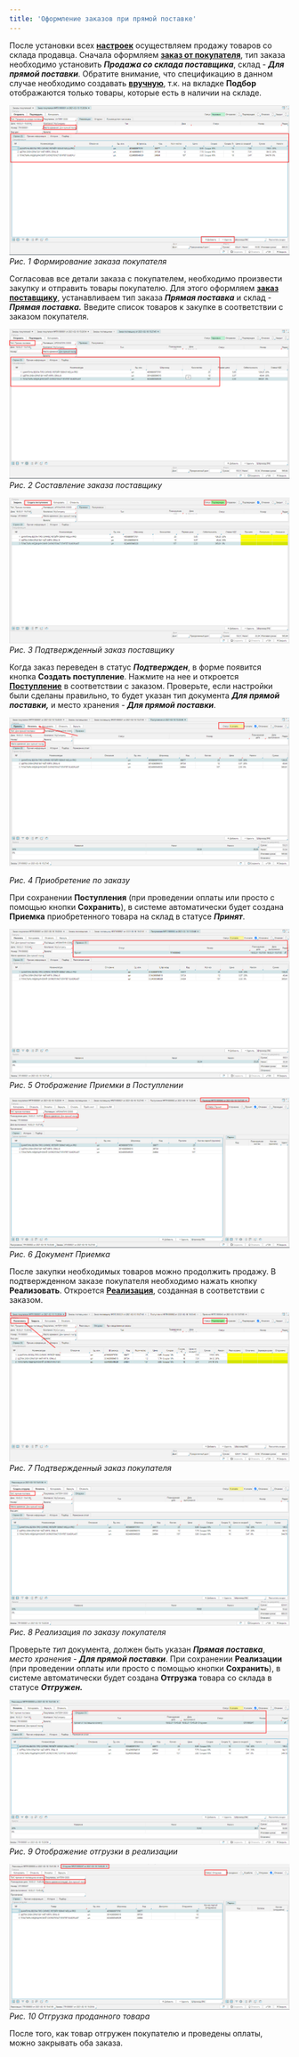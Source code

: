 ```yaml
---
title: 'Оформление заказов при прямой поставке'
---
```


После установки всех [**настроек**](Cross-docking_settings.md) осуществляем продажу товаров со склада продавца. Сначала оформляем [**заказ от покупателя**](Customer_orders.md), тип заказа необходимо установить ***Продажа со склада поставщика***, склад - ***Для прямой поставки***. Обратите внимание, что спецификацию в данном случае необходимо создавать [**вручную**](Customer_orders.md), т.к. на вкладке **Подбор** отображаются только товары, которые есть в наличии на складе.

![](images/Cross-docking_orders_1.png)  
*Рис. 1 Формирование заказа покупателя*

  

Согласовав все детали заказа с покупателем, необходимо произвести закупку и отправить товары покупателю. Для этого оформляем [**заказ поставщику**](Puchase_order.md), устанавливаем тип заказа ***Прямая поставка*** и склад - ***Прямая поставка.*** Введите список товаров к закупке в соответствии с заказом покупателя.

![](images/Cross-docking_orders_2.png)  
*Рис. 2 Составление заказа поставщику*

  

![](images/Cross-docking_orders_3.png)  
*Рис. 3 Подтвержденный заказ поставщику*

  

Когда заказ переведен в статус ***Подтвержден***, в форме появится кнопка **Создать поступление**. Нажмите на нее и откроется [**Поступление**](Vendor_payments.md) в соответствии с заказом. Проверьте, если настройки были сделаны правильно, то будет указан тип документа ***Для прямой поставки,*** и место хранения - ***Для прямой поставки***.

![](images/Cross-docking_orders_4.png)

*Рис. 4 Приобретение по заказу*

  

При сохранении **Поступления** (при проведении оплаты или просто с помощью кнопки **Сохранить**), в системе автоматически будет создана **Приемка** приобретенного товара на склад в статусе ***Принят***.

![](images/Cross-docking_orders_5.png)  
*Рис. 5 Отображение Приемки в Поступлении*

  

![](images/Cross-docking_orders_6.png)  
*Рис. 6 Документ Приемка*

  

После закупки необходимых товаров можно продолжить продажу. В подтвержденном заказе покупателя необходимо нажать кнопку **Реализовать**. Откроется [**Реализация**](Customer_invoice_and_Payment_collection.md), созданная в соответствии с заказом.

![](images/Cross-docking_orders_7.png)  
*Рис. 7 Подтвержденный заказ покупателя*

  

![](images/Cross-docking_orders_8.png)  
*Рис. 8 Реализация по заказу покупателя*

  

Проверьте *тип* документа, должен быть указан ***Прямая поставка***, *место хранения* - ***Для прямой поставки***. При сохранении **Реализации** (при проведении оплаты или просто с помощью кнопки **Сохранить**), в системе автоматически будет создана **Отгрузка** товара со склада в статусе ***Отгружен.***

![](images/Cross-docking_orders_9.png)  
*Рис. 9 Отображение отгрузки в реализации*

  

![](images/Cross-docking_orders_10.png)  
*Рис. 10 Отгрузка проданного товара*

  

После того, как товар отгружен покупателю и проведены оплаты, можно закрывать оба заказа.

  




  
